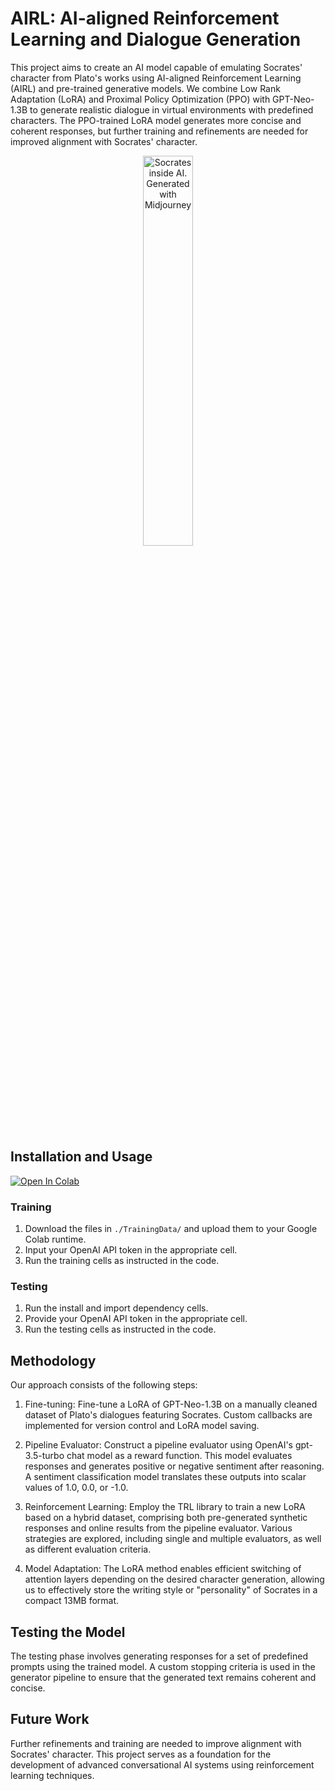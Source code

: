 # AIRL: AI-aligned Reinforcement Learning and Dialogue Generation

This project aims to create an AI model capable of emulating Socrates' character from Plato's works using AI-aligned Reinforcement Learning (AIRL) and pre-trained generative models. We combine Low Rank Adaptation (LoRA) and Proximal Policy Optimization (PPO) with GPT-Neo-1.3B to generate realistic dialogue in virtual environments with predefined characters. The PPO-trained LoRA model generates more concise and coherent responses, but further training and refinements are needed for improved alignment with Socrates' character.
<div style="text-align:center">
    <img src="https://cdn.discordapp.com/attachments/979273847931027456/1102442665334808616/Bardia323_socrates_inside_an_artificial_neural_network_c65ea162-af37-4e03-967e-908bf397276a.png" alt="Socrates inside AI. Generated with Midjourney" style="width:40%">
</div>


## Installation and Usage
[![Open In Colab](https://colab.research.google.com/assets/colab-badge.svg)](https://colab.research.google.com/drive/15XPnrFpi15Y2d3xGKba-K5qoYKkTfyfO#scrollTo=jVy3QV0vo148)
### Training

1. Download the files in `./TrainingData/` and upload them to your Google Colab runtime.
2. Input your OpenAI API token in the appropriate cell.
3. Run the training cells as instructed in the code.

### Testing

1. Run the install and import dependency cells.
2. Provide your OpenAI API token in the appropriate cell.
3. Run the testing cells as instructed in the code.

## Methodology

Our approach consists of the following steps:

1. Fine-tuning: Fine-tune a LoRA of GPT-Neo-1.3B on a manually cleaned dataset of Plato's dialogues featuring Socrates. Custom callbacks are implemented for version control and LoRA model saving.

2. Pipeline Evaluator: Construct a pipeline evaluator using OpenAI's gpt-3.5-turbo chat model as a reward function. This model evaluates responses and generates positive or negative sentiment after reasoning. A sentiment classification model translates these outputs into scalar values of 1.0, 0.0, or -1.0.

3. Reinforcement Learning: Employ the TRL library to train a new LoRA based on a hybrid dataset, comprising both pre-generated synthetic responses and online results from the pipeline evaluator. Various strategies are explored, including single and multiple evaluators, as well as different evaluation criteria.

4. Model Adaptation: The LoRA method enables efficient switching of attention layers depending on the desired character generation, allowing us to effectively store the writing style or "personality" of Socrates in a compact 13MB format.

## Testing the Model

The testing phase involves generating responses for a set of predefined prompts using the trained model. A custom stopping criteria is used in the generator pipeline to ensure that the generated text remains coherent and concise.

## Future Work

Further refinements and training are needed to improve alignment with Socrates' character. This project serves as a foundation for the development of advanced conversational AI systems using reinforcement learning techniques.
